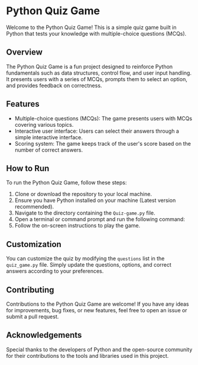 # Python Quiz Game

Welcome to the Python Quiz Game! This is a simple quiz game built in Python that tests your knowledge with multiple-choice questions (MCQs).

## Overview

The Python Quiz Game is a fun project designed to reinforce Python fundamentals such as data structures, control flow, and user input handling.
 It presents users with a series of MCQs, prompts them to select an option, and provides feedback on correctness.

## Features

- Multiple-choice questions (MCQs): The game presents users with MCQs covering various topics.
- Interactive user interface: Users can select their answers through a simple interactive interface.
- Scoring system: The game keeps track of the user's score based on the number of correct answers.

## How to Run

To run the Python Quiz Game, follow these steps:

1. Clone or download the repository to your local machine.
2. Ensure you have Python installed on your machine (Latest version recommended).
3. Navigate to the directory containing the `Quiz-game.py` file.
4. Open a terminal or command prompt and run the following command:
5. Follow the on-screen instructions to play the game.

## Customization

You can customize the quiz by modifying the `questions` list in the `quiz_game.py` file. Simply update the questions, options, and correct answers according to your preferences.

## Contributing

Contributions to the Python Quiz Game are welcome! If you have any ideas for improvements, bug fixes, or new features, feel free to open an issue or submit a pull request.

## Acknowledgements

Special thanks to the developers of Python and the open-source community for their contributions to the tools and libraries used in this project.

